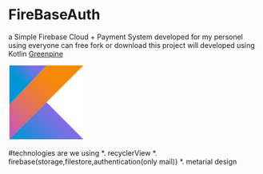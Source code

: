 # FireBaseAuth
a Simple Firebase Cloud + Payment System developed for my personel using everyone can free fork or download
this project will developed using Kotlin
[Greenpine](https://www.greenpineagency.com)

![Kotlin](https://github.com/burakusluer/FireBaseAuth/blob/master/Kotlin-logo.png?raw=true)

#technologies are we using
*. recyclerView
*. firebase(storage,filestore,authentication(only mail))
*. metarial design
